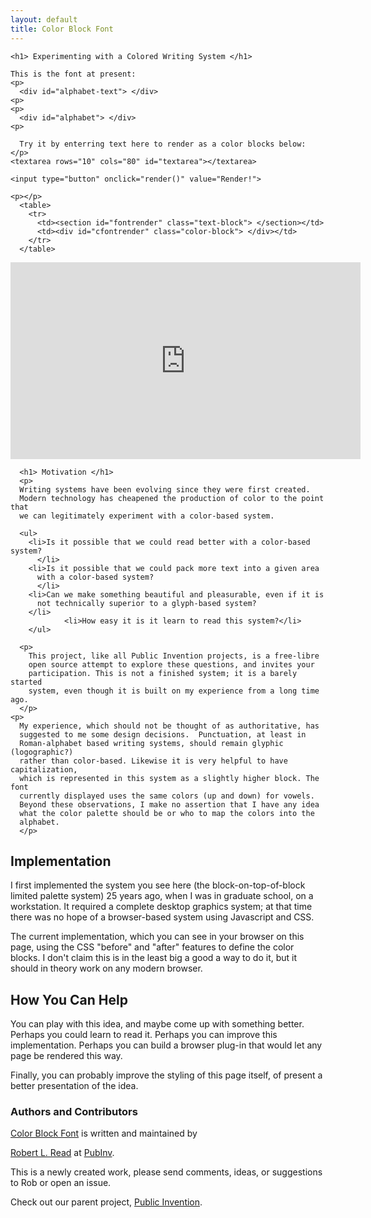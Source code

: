 ```yaml
---
layout: default
title: Color Block Font
---
```


<!-- Copyright Robert L. Read, 2017

// This file is part of color-block-font.

//     Foobar is free software: you can redistribute it and/or modify
//     it under the terms of the GNU General Public License as published by
//     the Free Software Foundation, either version 3 of the License, or
//     (at your option) any later version.

//     Foobar is distributed in the hope that it will be useful,
//     but WITHOUT ANY WARRANTY; without even the implied warranty of
//     MERCHANTABILITY or FITNESS FOR A PARTICULAR PURPOSE.  See the
//     GNU General Public License for more details.

//     You should have received a copy of the GNU General Public License
//     along with color-block-font.  If not, see <http://www.gnu.org/licenses/>.

-->
    

<link rel="stylesheet" href="./stylesheets/color-block.css">
<script src="./javascripts/colorize.js"></script>

<style>
 .text-block {
    font-family: "Courier";
font-size: 22px;
text-align: left;
}
</style>
     
  <div id="content-wrapper">
    <div class="inner clearfix">
      <section id="main-content">
	<section id="textsection" style="{border: red;}">
	</section>

	<h1> Experimenting with a Colored Writing System </h1>    

	This is the font at present:
	<p>
	  <div id="alphabet-text"> </div>
	<p>
	<p>
	  <div id="alphabet"> </div>
	<p>

	  Try it by enterring text here to render as a color blocks below:
	</p>
	<textarea rows="10" cols="80" id="textarea"></textarea>
	
	<input type="button" onclick="render()" value="Render!">

	<p></p>
	  <table>
	    <tr>
	      <td><section id="fontrender" class="text-block"> </section></td>
	      <td><div id="cfontrender" class="color-block"> </div></td>
	    </tr>
	  </table>

<iframe width="560" height="315" src="https://www.youtube.com/embed/0_RMPzhe4Uc?list=PL9nAioXQFlE6Bk2LuOArUPbtIw5C7GBH5" frameborder="0" allowfullscreen></iframe>

	  <h1> Motivation </h1>
	  <p>
	  Writing systems have been evolving since they were first created.
	  Modern technology has cheapened the production of color to the point that
	  we can legitimately experiment with a color-based system.

	  <ul>
	    <li>Is it possible that we could read better with a color-based system?
	      </li>
	    <li>Is it possible that we could pack more text into a given area
	      with a color-based system?
	      </li>
	    <li>Can we make something beautiful and pleasurable, even if it is
	      not technically superior to a glyph-based system?
	    </li>
	    	    <li>How easy it is it learn to read this system?</li>
	    </ul>

	  <p>
	    This project, like all Public Invention projects, is a free-libre
	    open source attempt to explore these questions, and invites your
	    participation. This is not a finished system; it is a barely started
	    system, even though it is built on my experience from a long time ago.
	  </p>
	<p>
	  My experience, which should not be thought of as authoritative, has
	  suggested to me some design decisions.  Punctuation, at least in
	  Roman-alphabet based writing systems, should remain glyphic (logographic?)
	  rather than color-based. Likewise it is very helpful to have capitalization,
	  which is represented in this system as a slightly higher block. The font
	  currently displayed uses the same colors (up and down) for vowels.
	  Beyond these observations, I make no assertion that I have any idea
	  what the color palette should be or who to map the colors into the
	  alphabet.
	  </p>
	  
<p>
	  </p>
<p>
	  </p>
	  <h1> Implementation </h1>
	  <p>
	  I first implemented the system you see here (the block-on-top-of-block
	  limited palette system) 25 years ago, when I was in graduate school, on
	  a workstation. It required a complete desktop graphics system; at that time
	  there was no hope of a browser-based system using Javascript and CSS.
	  </p>
	<p>
	  The current implementation, which you can see in your browser on this page,
	  using the CSS "before" and "after" features to define the color blocks.
	  I don't claim this is in the least big a good a way to do it, but
	  it should in theory work on any modern browser. 
	  </p>
	<h1> How You Can Help </h1>
	<p>
	  You can play with this idea, and maybe come up with something better.
	  Perhaps you could learn to read it.  Perhaps you can improve this
	  implementation. Perhaps you can build a browser plug-in that would
	  let any page be rendered this way. 
	</p>
	<p>
	  Finally, you can probably improve the styling of this page itself, of
	  present a better presentation of the idea.
	  </p>

<h3>
  <a id="authors-and-contributors" class="anchor" href="#authors-and-contributors" aria-hidden="true"><span aria-hidden="true" class="octicon octicon-link"></span></a>Authors and Contributors</h3>

<p><a href="https://github.com/PubInv/color-block-font">Color Block Font</a> is written and maintained by

  <a href="mailto:read.robert@gmail.com">Robert L. Read</a> at <a href="https://github.com/PubInv">PubInv</a>.</p>

<p> This is a newly created work, please send comments, ideas, or suggestions to Rob or open an issue.</p>

<p>Check out our parent project, <a href="https://pubinv.github.io/PubInv">Public Invention</a>.</p>

<script>
      
$("#textarea").val(ozymandias);
render();

var alphabet = "AaBbCcDdEeFfHhIiJjKkLlMmNnOoPpQqRrSsTtUuVvWwXxYyZz";
$("#alphabet-text").html(alphabet);
$("#alphabet").html(colorize(alphabet));
</script>

  

